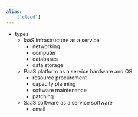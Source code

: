```yaml
---
alias:
    ['cloud']
---
```

- types
    - IaaS infrastructure as a service
        - networking
        - computer
        - databases
        - data storage
    - PaaS platform as a service
        hardware and OS 
        - resource procurement
        - capacity planning
        - software maintenance
        - patching
    - SaaS software as a service
        software
        - email